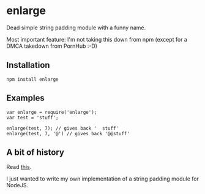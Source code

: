 # enlarge
Dead simple string padding module with a funny name.

Most important feature: I'm not taking this down from npm (except for a DMCA takedown from PornHub :-D)

## Installation

```
npm install enlarge
```

## Examples

```
var enlarge = require('enlarge');
var test = 'stuff';

enlarge(test, 7); // gives back '  stuff'
enlarge(test, 7, '@') // gives back '@@stuff'
```

## A bit of history
Read [this](http://blog.npmjs.org/post/141577284765/kik-left-pad-and-npm).

I just wanted to write my own implementation of a string padding module for NodeJS.
